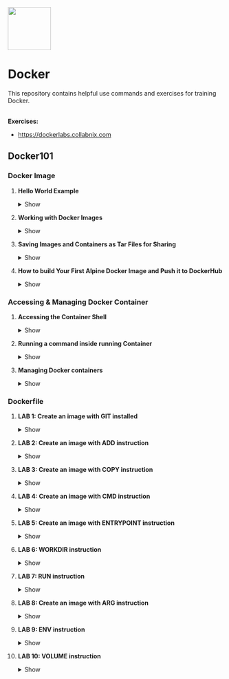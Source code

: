 <img src="https://cdn.iconscout.com/icon/free/png-256/docker-2752207-2285024.png" width=100 height="100"/>
<h1>Docker</h1>
This repository contains helpful use commands and exercises for training Docker.<br><br>

<b>Exercises:</b><br> 

- https://dockerlabs.collabnix.com

<h2>Docker101</h2>

<h3>Docker Image</h3>

1. <b>Hello World Example</b>
      <details><summary>Show</summary>

      ```
      docker pull hello-world
      docker images
      ```
      ```
      docker run hello-world
      docker ps -a
      docker inspect <YOUR_CONTAINER_ID>
      ```
      </details>

2. <b>Working with Docker Images</b>
      <details><summary>Show</summary>

      ```
      docker images
      ```
      ```
      docker pull nginx
      docker images nginx # you can list only by name and tag (docker images nginx:latest)
      ```
      </details>

3. <b>Saving Images and Containers as Tar Files for Sharing</b>
      <details><summary>Show</summary>

      ```
      docker run -d -p 80:80 nginx
      docker ps
      ```
      ```
      docker export <YOUR_CONTAINER_ID> > nginx.tar
      docker import - importnginx < nginx.tar
      docker images # you can check the new image importnginx
      ```
      ```
      docker save -o savenginx.tar nginx
      ls -la
      ```
      ```
      docker rmi importnginx
      ```
      </details>

4. <b>How to build Your First Alpine Docker Image and Push it to DockerHub</b>
      <details><summary>Show</summary>

      ```
      docker run -d alpine sh
      ```
      ```
      docker exec -it <YOUR_CONTINAER_ID> sh # you can login into the container
      ```
      ```
      whoami
      cat /etc/*release
      apk update
      apk add git
      exit
      ```
      ```
      docker commit -m "GIT was added" <YOUR_CONTAINER_ID> agocho/alpine-git
      docker tag agocho/alpine-git:latest agocho/alpine-git:1.0
      docker images # you should see your new image called: agocho/alpine-git with the following tag: 1.0
      docker push agocho/alpine-git:1.0 # push your image in your personal docker account
      ```
      ```
      docker rmi <IDs> -f # you have to clean your environment (images)
      docker rm <IDs> -f # you have to clean your environment (containers)
      ```
      </details>

<h3>Accessing & Managing Docker Container</h3>

1. <b>Accessing the Container Shell</b>
      <details><summary>Show</summary>

      ```
      docker run -dit ubuntu
      docker images
      docker ps # you should see your ubuntu cotainer running 
      ```
      ```
      docker exec -it <YOUR_CONTAINER> bash
      exit
      ```
      ```
      docker attach <YOUR_CONTAINER> # you can also use docker attach in order to connect to
      exit
      ```
      </details>

2. <b>Running a command inside running Container</b>
      <details><summary>Show</summary>

      ```
      docker run -dit ubuntu
      docker exec -it <YOUR_CONTAINER> bash
      exit
      ```
      </details>
      
3. <b>Managing Docker containers</b>
      <details><summary>Show</summary>

      ```
      docker rm -f $(docker ps -a -q) # you clean your desktop host
      ```
      ```
      docker run -d -p 8080:80 --name app1 nginx:latest
      docker run -d -p 8081:80 --name app2 nginx:latest
      docker ps
      ```
      ```
      docker stop app1 # you can stop your container named: app1
      docker kill app2 # you can kill your container named: app2
      docker ps -a # list all the containers (including non running containers)
      ```
      ```
      docker start app1 app2
      docker ps
      ```
      ```
      docker restart app2
      docker info
      docker top app1 # show the running process in the first container
      docker history nginx:latest
      ```
      ```
      docker inspect app1
      docker inspect app2
      ```
      ```
      docker logs app1
      docker logs app2
      ```
      </details>

<h3>Dockerfile</h3>

1. <b>LAB 1: Create an image with GIT installed</b>
      <details><summary>Show</summary>

      ```
      docker build -t agocho/alpine-git . # you have to go into the lab1 folder and find the content of the Dockerfile
      ```
      ```
      docker images
      docker tag agocho/alpine-git agocho/alpine-git:1.1
      docker push agocho/alpine-git:1.1
      ```
      ```
      docker run -itd agocho/alpine-git:1.1 /bin/sh
      docker ps
      docker attach <YOUR_CONTAINER_ID>
      ```
      ```
      git --version
      exit
      ```
      </details>

2. <b>LAB 2: Create an image with ADD instruction</b>
      <details><summary>Show</summary>

      ```
      docker build -t agocho/alpine-add . # you have to go into the lab2 folder and find the content of the Dockerfile
      ```
      ```
      docker images
      docker tag agocho/alpine-add agocho/alpine-add:1.0
      ```
      ```
      docker run -itd agocho/alpine-add:1.0 /bin/sh
      docker ps
      docker attach <YOUR_CONTAINER_ID>
      ```
      ```
      ls -la pharosc_8.4.tar.gz
      exit
      ```
      </details>

3. <b>LAB 3: Create an image with COPY instruction</b>
      <details><summary>Show</summary>

      ```
      echo "Welcome to NGINX"  > index.html
      docker build -t agocho/nginx-copy . # you have to go into the lab3 folder and find the content of the Dockerfile
      ```
      ```
      docker images
      docker run -d --name myapp1 -p 8080:80 agocho/nginx-copy
      ```
      ```
      curl localhost:8080
      ```
      </details>

4. <b>LAB 4: Create an image with CMD instruction</b>
      <details><summary>Show</summary>

      ```
      docker build -t agocho/alpine-cmd . # you have to go into the lab4 folder and find the content of the Dockerfile
      ```
      ```
      docker images
      docker run agocho/alpine-cmd # you should see the output of the CMD
      ```
      </details>

5. <b>LAB 5: Create an image with ENTRYPOINT instruction</b>
      <details><summary>Show</summary>

      ```
      docker build -t agocho/alpine-entrypoint-exec . # you have to go into the lab5 folder and find the content of the Dockerfile
      ```
      ```
      docker images
      docker run agocho/alpine-entrypoint-exec # you have to see the echo output configured
      ```
      ```
      vi Dockerfile # you have to comment the first ENTRYPOINT instruction
      docker run agocho/alpine-entrypoint-shell
      docker build -t agocho/alpine-entrypoint-shell .
      ```
      ```
      docker run --entrypoint "/bin/echo" agocho/alpine-entrypoint-exec "We are overriding the entrypoint instruction"
      ```
      ```
      docker rm $(docker ps -a -q)  
      docker rmi $(docker images -a -q)
      ```
      </details>

6. <b>LAB 6: WORKDIR instruction</b>
      <details><summary>Show</summary>

      ```
      docker build -t agocho/alpine-workdir . # you have to go into the lab6 folder and find the content of the Dockerfile
      ```
      ```
      docker images
      docker run -it agocho/alpine-workdir sh # you have to see the echo output configured
      ```
      ```
      docker rm $(docker ps -a -q) -f 
      docker rmi $(docker images -a -q) -f 
      ```
      </details>

7. <b>LAB 7: RUN instruction</b>
      <details><summary>Show</summary>

      ```
      docker build -t agocho/alpine-run . # you have to go into the lab7 folder and find the content of the Dockerfile
      ```
      ```
      docker images
      docker run -d -it agocho/alpine-run:latest
      ```
      ```
      docker history agocho/alpine-run:latest # you can check all the layers
      ```
      ```
      docker rm $(docker ps -a -q) -f 
      docker rmi $(docker images -a -q) -f 
      ```
      
      </details>
      
8. <b>LAB 8: Create an image with ARG instruction</b>
      <details><summary>Show</summary>

      ```
      docker build -t agocho/alpine-arg . # you have to go into the lab8 folder and find the content of the Dockerfile
      ```
      ```
      docker images
      docker build -t agocho/alpine-arg:1.0
      ```
      docker build -t agocho/alpine-arg:1.1 --build-arg command=whoami . # you can overrite the ARG param
      ```
      docker rm $(docker ps -a -q) -f 
      docker rmi $(docker images -a -q) -f 
      ```
      
      </details>

9. <b>LAB 9: ENV instruction</b>
      <details><summary>Show</summary>

      ```
      docker build -t agocho/alpine-env . # you have to go into the lab9 folder and find the content of the Dockerfile
      ```
      ```
      docker images
      docker run agocho/alpine-env:latest
      ```
      docker run --env MESSAGE="We are testing imperative commands" agocho/alpine-env
      ```
      docker rm $(docker ps -aq) -f 
      docker rmi $(docker images -aq) -f 
      ```
      
      </details>

10. <b>LAB 10: VOLUME instruction</b>
      <details><summary>Show</summary>

      ```
      docker build -t agocho/nginx-vol . # you have to go into the lab10 folder and find the content of the Dockerfile
      ```
      ```
      docker images
      docker run agocho/nginx-vol:latest
      docker volume ls
      docker inspect --format='{{.Mounts}}' <YOUR_CONTAINER_ID>
      ```
      docker rm $(docker ps -aq) -f 
      docker rmi $(docker images -aq) -f 
      ```
      
      </details>